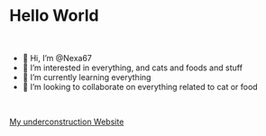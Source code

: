 
<h1>Hello World</h1>

<br>

- 👋 Hi, I’m @Nexa67
- 👀 I’m interested in everything, and cats and foods and stuff
- 🌱 I’m currently learning everything
- 💞️ I’m looking to collaborate on everything related to cat or food

<br>

<a href="https://petitgamer.com" target="_blank">My underconstruction Website</a>
    
<!---
Nexa67/Nexa67 is a ✨ special ✨ repository because its `README.md` (this file) appears on your GitHub profile.
You can click the Preview link to take a look at your changes.
--->
